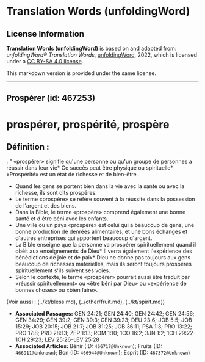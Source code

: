 # Translation Words (unfoldingWord)

## License Information

**Translation Words (unfoldingWord)** is based on and adapted from: _unfoldingWord® Translation Words_, [unfoldingWord](https://unfoldingword.org/utw), 2022, which is licensed under a [CC BY-SA 4.0 license](https://creativecommons.org/licenses/by-sa/4.0/legalcode.en).

This markdown version is provided under the same license.



--------------------------------

## Prospérer (id: 467253)

prospérer, prospérité, prospère
===============================

Définition :
------------

: " «prospérer» signifie qu'une personne ou qu'un groupe de personnes a réussir dans leur vie\* Ce succès peut être physique ou spirituelle\* «Prospérité» est un état de richesse et de bien\-être.

* Quand les gens se portent bien dans la vie avec la santé ou avec la richesse, ils sont dits prospéres.
* Le terme «prospère» se réfère souvent à la réussite dans la possession de l'argent et des biens.
* Dans la Bible, le terme «prospère» comprend également une bonne santé et d'être béni avec les enfants.
* Une ville ou un pays «prospère» est celui qui a beaucoup de gens, une bonne production de denrées alimentaires, et une bons échanges et d'autres entreprises qui apportent beaucoup d'argent.
* La Bible enseigne que la personne va prospérer spirituellement quand il obéit aux enseignements de Dieu\* Il verra également l'expérience des bénédictions de joie et de paix\* Dieu ne donne pas toujours aux gens beaucoup de richesses matérielles, mais ils seront toujours prospéres spirituellement s'ils suivent ses voies.
* Selon le contexte, le terme «prospérer» pourrait aussi être traduit par «réussir spirituellement» ou «être béni par Dieu» ou «expérience de bonnes choses» ou «bien faire».

(Voir aussi : (../kt/bless.md), (../other/fruit.md), (../kt/spirit.md))

* **Associated Passages:** GEN 24:21; GEN 24:40; GEN 24:42; GEN 24:56; GEN 34:29; GEN 39:2; GEN 39:3; GEN 39:23; DEU 23:6; JOB 5:5; JOB 15:29; JOB 20:15; JOB 21:7; JOB 31:25; JOB 36:11; PSA 1:3; PRO 13:22; PRO 17:8; PRO 28:13; ZEP 1:13; ROM 1:10; 1CO 16:2; 3JN 1:2; 1CH 29:22–1CH 29:23; LEV 25:26–LEV 25:28
* **Associated Articles:** Bénir (ID: `466717@Unknown`); Fruits (ID: `466911@Unknown`); Bon (ID: `466944@Unknown`); Esprit (ID: `467372@Unknown`)

